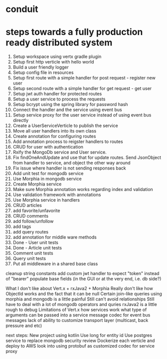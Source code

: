 # conduit

# steps towards a fully production ready distributed system

1. Setup workspace using vertx gradle plugin
2. Setup first http verticle with hello world
3. Build a user friendly logger
4. Setup config file in resources
5. Setup first route with a simple handler for post request - register new user
6. Setup second route with a simple handler for get request - get user
7. Setup jwt auth handler for protected routes
8. Setup a user service to process the requests
9. Setup bcrypt using the spring library for password hash
10. Connect the handler and the service using event bus
11. Setup service proxy for the user service instead of using event bus directly
12. Create a UserServiceVerticle to publish the service
13. Move all user handlers into its own class
14. Create annotation for configuring routes
15. Add annotation process to reigster handlers to routes
16. CRUD for user with authentication
17. Rxify the MongoDb service and User service.
18. Fix findOneAndUpdate and use that for update routes. Send JsonObject from handler to service, and object the other way around
19. Fix issue where handler is not sending responses back 
20. Add unit test for mongodb service
21. Use Morphia in mongodb service
22. Create Morphia service
23. Make sure Morphia annotation works regarding index and validation
24. Use validation framework with annotations
25. Use Morphia service in handlers
26. CRUD articles
27. add favorite/unfavorite
28. CRUD comments
29. add follow/unfollow
30. add tags
31. add query routes
32. add annotation for middle ware methods
33. Done - User unit tests
34. Done - Article unit tests
35. Comment unit tests
36. Query unit tests
37. Put all middleware in a shared base class

cleanup string constants
add custom jwt handler to expect "token" instead of "bearer"
populate base fields (in the GUI or at the very end, i.e. db side?)

What I don't like about Vert.x + rxJava2 + Morphia
    Really don't like how ObjectId works and the fact that it can be null
    Certain join-like queries using morphia and mongodb is a little painful
    Still can't avoid relationships
    Still have to deal with a lot of mongodb operators and quries
    rxJava2 is a little rough to debug
    Limitations of Vert.x
        how services work
        what type of arguments can be passed into a service
        message codec for event bus messages
        lack of ability to customize transport layer (multicast, back pressure and etc)



next steps:
    New project using kotlin
    Use long for entity id
    Use postgres service to replace mongodb
    security review
    Dockerize each verticle and deploy to AWS
    look into using protobuf as customized codec for service proxy